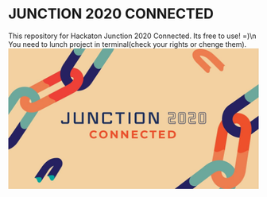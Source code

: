 # JUNCTION 2020 CONNECTED
This repository for Hackaton Junction 2020 Connected.
Its free to use! =)\n
You need to lunch project in terminal(check your rights or chenge them).
![alt text](junction_poster.jpg "Poster")
